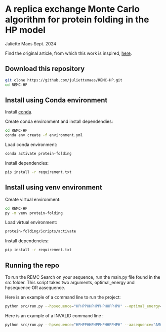 # A replica exchange Monte Carlo algorithm for protein folding in the HP model

Juliette Maes
Sept. 2024

Find the original article, from which this work is inspired, [here](https://doi.org/10.1186/1471-2105-8-342).

## Download this repository

```bash
git clone https://github.com/juliettemaes/REMC-HP.git
cd REMC-HP
```
## Install using Conda environment

Install [conda](https://docs.conda.io/en/latest/miniconda.html).

Create conda environment and install dependendies:

```bash
cd REMC-HP
conda env create -f environment.yml
```

Load conda environment:

```bash
conda activate protein-folding
```

Install dependencies:

```bash
pip install -r requirement.txt
```

## Install using venv environment

Create virtual environment:

```bash
cd REMC-HP
py -m venv protein-folding
```

Load virtual environment:

```bash
protein-folding/Scripts/activate
```

Install dependencies:

```bash
pip install -r requirement.txt
```


## Running the repo

To run the REMC Search on your sequence, run the main.py file found in the src folder.
This script takes two arguments, optimal_energy and hpsequence OR aasequence.

Here is an example of a command line to run the project:  

```bash
python src/run.py --hpsequence="HPHPPHHPHPPHPHHPPHPH" --optimal_energy=-9
```

Here is an example of a INVALID command line :
```bash
python src/run.py --hpsequence="HPHPPHHPHPPHPHHPPHPH" --aasequence="AMGHICVFGEDGLKILDGEA" --optimal_energy=-9
```

